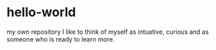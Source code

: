 # hello-world
my own repository
I like to think of myself as intuative, curious and as someone who is ready to learn more.
